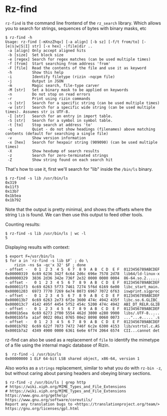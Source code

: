 # Rz-find

`rz-find` is the command line frontend of the `rz_search` library. Which allows you to search for strings, sequences of bytes with binary masks, etc

```
$ rz-find -h
Usage: rz-find [-mXnzZhqv] [-a align] [-b sz] [-f/t from/to] [-[e|s|w|S|I] str] [-x hex] -|file|dir ..
 -a [align] Only accept aligned hits
 -b [size]  Set block size
 -e [regex] Search for regex matches (can be used multiple times)
 -f [from]  Start searching from address 'from'
 -F [file]  Read the contents of the file and use it as keyword
 -h         Show this help
 -i         Identify filetype (rizin -nqcpm file)
 -j         Output in JSON
 -m         Magic search, file-type carver
 -M [str]   Set a binary mask to be applied on keywords
 -n         Do not stop on read errors
 -r         Print using rizin commands
 -s [str]   Search for a specific string (can be used multiple times)
 -w [str]   Search for a specific wide string (can be used multiple times). Assumes str is UTF-8.
 -I [str]   Search for an entry in import table.
 -S [str]   Search for a symbol in symbol table.
 -t [to]    Stop search at address 'to'
 -q         Quiet - do not show headings (filenames) above matching contents (default for searching a single file)
 -v         Show version information
 -x [hex]   Search for hexpair string (909090) (can be used multiple times)
 -X         Show hexdump of search results
 -z         Search for zero-terminated strings
 -Z         Show string found on each search hit
```

That's how to use it, first we'll search for "lib" inside the `/bin/ls` binary.

```
$ rz-find -s lib /usr/bin/ls
0x319
0x11f3
0x13b7
0x1b5ea
0x1b792
```

Note that the output is pretty minimal, and shows the offsets where the string `lib` is found. We can then use
this output to feed other tools.

Counting results:

```
$ rz-find -s lib /usr/bin/ls | wc -l
5
```

Displaying results with context:

```
$ export F=/usr/bin/ls
$ for a in `rz-find -s lib $F` ; do \
    rizin -ns $a -qc'x 32' $F ; done
- offset -   0 1  2 3  4 5  6 7  8 9  A B  C D  E F  0123456789ABCDEF
0x00000319  6c69 6236 342f 6c64 2d6c 696e 7578 2d78  lib64/ld-linux-x
0x00000329  3836 2d36 342e 736f 2e32 0000 0000 0004  86-64.so.2......
- offset -   0 1  2 3  4 5  6 7  8 9  A B  C D  E F  0123456789ABCDEF
0x000011f3  6c69 6263 5f73 7461 7274 5f6d 6169 6e00  libc_start_main.
0x00001203  6973 7770 7269 6e74 0073 6967 7072 6f63  iswprint.sigproc
- offset -   0 1  2 3  4 5  6 7  8 9  A B  C D  E F  0123456789ABCDEF
0x000013b7  6c69 6263 2e73 6f2e 3600 474c 4942 435f  libc.so.6.GLIBC_
0x000013c7  4142 495f 4454 5f52 454c 5200 474c 4942  ABI_DT_RELR.GLIB
- offset -   0 1  2 3  4 5  6 7  8 9  A B  C D  E F  0123456789ABCDEF
0x0001b5ea  6c69 6273 2f00 5554 462d 3800 e280 9900  libs/.UTF-8.....
0x0001b5fa  a1af 0022 00a1 0765 00e2 8098 0060 0073  ..."...e.....`.s
- offset -   0 1  2 3  4 5  6 7  8 9  A B  C D  E F  0123456789ABCDEF
0x0001b792  6c69 622f 7873 7472 746f 6c2e 6300 4153  lib/xstrtol.c.AS
0x0001b7a2  4349 4900 0000 6361 6e6e 6f74 2064 6574  CII...cannot det
```

rz-find can also be used as a replacement of `file` to identify the mimetype of a file using the internal magic
database of Rizin.

```
$  rz-find -i /usr/bin/ls
0x00000000 1 ELF 64-bit LSB shared object, x86-64, version 1
```

Also works as a `strings` replacement, similar to what you do with `rz-bin -z`, but without caring about parsing
headers and obeying binary sections.

```
$ rz-find -z /usr/bin/ls | grep http
# https://wiki.xiph.org/MIME_Types_and_File_Extensions
# https://wiki.xiph.org/MIME_Types_and_File_Extensions
https://www.gnu.org/gethelp/
https://www.gnu.org/software/coreutils/
Report any translation bugs to <https://translationproject.org/team/>
https://gnu.org/licenses/gpl.html
```
